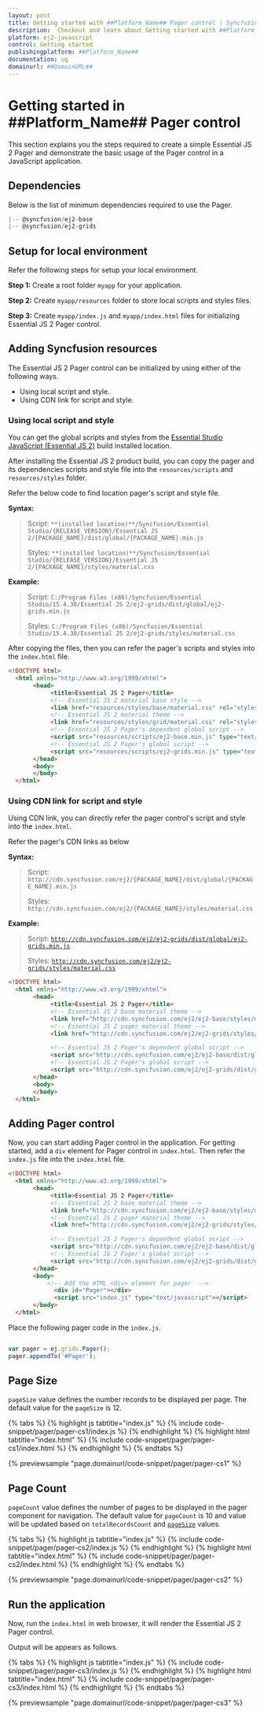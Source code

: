 ```yaml
---
layout: post
title: Getting started with ##Platform_Name## Pager control | Syncfusion
description:  Checkout and learn about Getting started with ##Platform_Name## Pager control of Syncfusion Essential JS 2 and more details.
platform: ej2-javascript
control: Getting started 
publishingplatform: ##Platform_Name##
documentation: ug
domainurl: ##DomainURL##
---
```


# Getting started in ##Platform_Name## Pager control

This section explains you the steps required to create a simple Essential JS 2 Pager and demonstrate the basic usage of the Pager control in a JavaScript application.

## Dependencies

Below is the list of minimum dependencies required to use the Pager.

```javascript
|-- @syncfusion/ej2-base
|-- @syncfusion/ej2-grids
```

## Setup for local environment

Refer the following steps for setup your local environment.

**Step 1:** Create a root folder `myapp` for your application.

**Step 2:** Create `myapp/resources` folder to store local scripts and styles files.

**Step 3:** Create `myapp/index.js` and `myapp/index.html` files for initializing Essential JS 2 Pager control.

## Adding Syncfusion resources

The Essential JS 2 Pager control can be initialized by using either of the following ways.

* Using local script and style.
* Using CDN link for script and style.

### Using local script and style

You can get the global scripts and styles from the [Essential Studio JavaScript (Essential JS 2)](https://www.syncfusion.com/downloads/essential-js2) build installed location.

After installing the Essential JS 2 product build, you can copy the pager and its dependencies scripts and style file into the `resources/scripts` and `resources/styles` folder.

Refer the below code to find location pager's script and style file.

**Syntax:**

> Script: `**(installed location)**/Syncfusion/Essential Studio/{RELEASE_VERSION}/Essential JS 2/{PACKAGE_NAME}/dist/global/{PACKAGE_NAME}.min.js`
>
> Styles: `**(installed location)**/Syncfusion/Essential Studio/{RELEASE_VERSION}/Essential JS 2/{PACKAGE_NAME}/styles/material.css`

**Example:**

> Script: `C:/Program Files (x86)/Syncfusion/Essential Studio/15.4.30/Essential JS 2/ej2-grids/dist/global/ej2-grids.min.js`
>
> Styles: `C:/Program Files (x86)/Syncfusion/Essential Studio/15.4.30/Essential JS 2/ej2-grids/styles/material.css`

After copying the files, then you can refer the pager's scripts and styles into the `index.html` file.

```html
<!DOCTYPE html>
  <html xmlns="http://www.w3.org/1999/xhtml">
       <head>
            <title>Essential JS 2 Pager</title>
            <!-- Essential JS 2 material base style -->
            <link href="resources/styles/base/material.css" rel="stylesheet" type="text/css"/>
            <!-- Essential JS 2 material theme -->
            <link href="resources/styles/grid/material.css" rel="stylesheet" type="text/css"/>
            <!-- Essential JS 2 Pager's dependent global script -->
            <script src="resources/scripts/ej2-base.min.js" type="text/javascript"></script>
            <!-- Essential JS 2 Pager's global script -->
            <script src="resources/scripts/ej2-grids.min.js" type="text/javascript"></script>
       </head>
       <body>
       </body>
  </html>

```

### Using CDN link for script and style

Using CDN link, you can directly refer the pager control's script and style into the `index.html`.

Refer the pager's CDN links as below

**Syntax:**

> Script: `http://cdn.syncfusion.com/ej2/{PACKAGE_NAME}/dist/global/{PACKAGE_NAME}.min.js`
>
> Styles: `http://cdn.syncfusion.com/ej2/{PACKAGE_NAME}/styles/material.css`

**Example:**

> Script: [`http://cdn.syncfusion.com/ej2/ej2-grids/dist/global/ej2-grids.min.js`](http://cdn.syncfusion.com/ej2/ej2-grids/dist/global/ej2-grids.min.js)
>
> Styles: [`http://cdn.syncfusion.com/ej2/ej2-grids/styles/material.css`](http://cdn.syncfusion.com/ej2/ej2-grids/styles/material.css)

```html
<!DOCTYPE html>
  <html xmlns="http://www.w3.org/1999/xhtml">
       <head>
            <title>Essential JS 2 Pager</title>
            <!-- Essential JS 2 base material theme -->
            <link href="http://cdn.syncfusion.com/ej2/ej2-base/styles/material.css" rel="stylesheet" type="text/css"/>
            <!-- Essential JS 2 pager material theme -->
            <link href="http://cdn.syncfusion.com/ej2/ej2-grids/styles/material.css" rel="stylesheet" type="text/css"/>

            <!-- Essential JS 2 Pager's dependent global script -->
            <script src="http://cdn.syncfusion.com/ej2/ej2-base/dist/global/ej2-base.min.js" type="text/javascript"></script>
            <!-- Essential JS 2 Pager's global script -->
            <script src="http://cdn.syncfusion.com/ej2/ej2-grids/dist/global/ej2-grids.min.js" type="text/javascript"></script>
       </head>
       <body>
       </body>
  </html>

```

## Adding Pager control

Now, you can start adding Pager control in the application. For getting started, add a `div` element for Pager control in `index.html`. Then refer the `index.js` file into the `index.html` file.

```html
<!DOCTYPE html>
  <html xmlns="http://www.w3.org/1999/xhtml">
       <head>
            <title>Essential JS 2 Pager</title>
            <!-- Essential JS 2 base material theme -->
            <link href="http://cdn.syncfusion.com/ej2/ej2-base/styles/material.css" rel="stylesheet" type="text/css"/>
            <!-- Essential JS 2 pager material theme -->
            <link href="http://cdn.syncfusion.com/ej2/ej2-grids/styles/material.css" rel="stylesheet" type="text/css"/>

            <!-- Essential JS 2 Pager's dependent global script -->
            <script src="http://cdn.syncfusion.com/ej2/ej2-base/dist/global/ej2-base.min.js" type="text/javascript"></script>
            <!-- Essential JS 2 Pager's global script -->
            <script src="http://cdn.syncfusion.com/ej2/ej2-grids/dist/global/ej2-grids.min.js" type="text/javascript"></script>
       </head>
       <body>
           <!-- Add the HTML <div> element for pager  -->
             <div id="Pager"></div>
             <script src="index.js" type="text/javascript"></script>
       </body>
  </html>

```

Place the following pager code in the `index.js`.

```javascript

var pager = ej.grids.Pager();
pager.appendTo('#Pager');

```

## Page Size

`pageSize` value defines the number records to be displayed per page. The default value for the `pageSize` is 12.

{% tabs %}
{% highlight js tabtitle="index.js" %}
{% include code-snippet/pager/pager-cs1/index.js %}
{% endhighlight %}
{% highlight html tabtitle="index.html" %}
{% include code-snippet/pager/pager-cs1/index.html %}
{% endhighlight %}
{% endtabs %}
        
{% previewsample "page.domainurl/code-snippet/pager/pager-cs1" %}

## Page Count

`pageCount` value defines the number of pages to be displayed in the pager component for navigation. The default value for `pageCount` is 10 and value will be updated based on `totalRecordsCount` and [`pageSize`](#pagesize) values.

{% tabs %}
{% highlight js tabtitle="index.js" %}
{% include code-snippet/pager/pager-cs2/index.js %}
{% endhighlight %}
{% highlight html tabtitle="index.html" %}
{% include code-snippet/pager/pager-cs2/index.html %}
{% endhighlight %}
{% endtabs %}
        
{% previewsample "page.domainurl/code-snippet/pager/pager-cs2" %}

## Run the application

Now, run the `index.html` in web browser, it will render the Essential JS 2 Pager control.

Output will be appears as follows.

{% tabs %}
{% highlight js tabtitle="index.js" %}
{% include code-snippet/pager/pager-cs3/index.js %}
{% endhighlight %}
{% highlight html tabtitle="index.html" %}
{% include code-snippet/pager/pager-cs3/index.html %}
{% endhighlight %}
{% endtabs %}
        
{% previewsample "page.domainurl/code-snippet/pager/pager-cs3" %}
